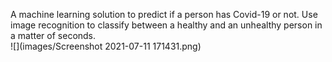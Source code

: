 A machine learning solution to predict if a person has Covid-19 or not.
Use image recognition to classify between a healthy and an unhealthy person in a matter of seconds.  
![](images/Screenshot 2021-07-11 171431.png)
